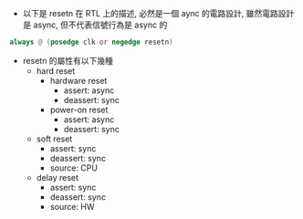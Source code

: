 
- 以下是 resetn 在 RTL 上的描述, 必然是一個 aync 的電路設計, 雖然電路設計是 async, 但不代表信號行為是 async 的
```verilog
always @ (posedge clk or negedge resetn)
```
- resetn 的屬性有以下幾種
	- hard reset
		- hardware reset
			- assert: async
			- deassert: sync
		- power-on reset
			- assert: async
			- deassert: sync
	- soft reset
		- assert: sync
		- deassert: sync
		- source: CPU
	- delay reset
		- assert: sync
		- deassert: sync
		- source: HW